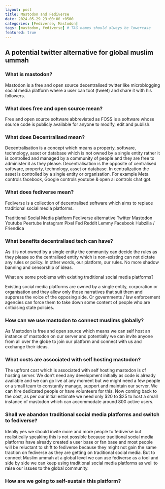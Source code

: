 ```yaml
---
layout: post
title: Mastodon and Fediverse
date: 2024-05-29 23:00:00 +0500
categories: [Fediverse, Mastodon]
tags: [mastodon, fediverse] # TAG names should always be lowercase
featured: true
---
```


## A potential twitter alternative for global muslim ummah

### What is mastodon?

Mastodon is a free and open source decentralised twitter like microblogging social media platform where a user can toot (tweet) and share it with his followers.

### What does free and open source mean?

Free and open source software abbreviated as FOSS is a software whose source code is publicly available for anyone to modify, edit and publish.

### What does Decentralised mean?

Decentralisation is a concept which means a property, software, technology, asset or database which is not owned by a single entity rather it is controlled and managed by a community of people and they are free to administer it as they please. Decentralisation is the opposite of centralised software, property, technology, asset or database. In centralization the asset is controlled by a single entity or organisation. For example Meta controls facebook, Google controls youtube & open ai controls chat gpt.

### What does fediverse mean?

Fediverse is a collection of decentralised software which aims to replace traditional social media platforms.

Traditional Social Media platform
Fediverse alternative
Twitter
Mastodon
Youtube
Peertube
Instagram
Pixel Fed
Reddit
Lemmy
Facebook
Hubzilla / Friendica

### What benefits decentralised tech can have?

As it is not owned by a single entity the community can decide the rules as they please so the centralised entity which is non-existing can not dictate any rules or policy. In other words, our platform, our rules. No more shadow banning and censorship of ideas.

What are some problems with existing traditional social media platforms?

Existing social media platforms are owned by a single entity, corporation or organisation and they allow only those narratives that suit them and suppress the voice of the opposing side. Or governments / law enforcement agencies can force them to take down some content of people who are criticising state policies.

### How can we use mastodon to connect muslims globally?

As Mastodon is free and open source which means we can self host an instance of mastodon on our server and potentially we can invite anyone from all over the globe to join our platform and connect with us and exchange their ideas.

### What costs are associated with self hosting mastodon?

The upfront cost which is associated with self hosting mastodon is of hosting server. We don’t need any development initially as code is already available and we can go live at any moment but we might need a few people or a small team to constantly manage, support and maintain our server. We can hire dedicated people or have volunteers for this. Now coming back to the cost, as per our initial estimate we need only $20 to $25 to host a small instance of mastodon which can accommodate around 800 active users.

### Shall we abandon traditional social media platforms and switch to fediverse?

Ideally yes we should invite more and more people to fediverse but realistically speaking this is not possible because traditional social media platforms have already created a user base or fan base and most people will be reluctant to shift to fediverse because they might not gain the same traction on fediverse as they are getting on traditional social media. But to connect Muslim ummah at a global level we can use fediverse as a tool and side by side we can keep using traditional social media platforms as well to raise our issues to the global community.

### How are we going to self-sustain this platform?
